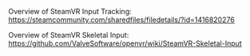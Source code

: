 Overview of SteamVR Input Tracking:
https://steamcommunity.com/sharedfiles/filedetails/?id=1416820276

Overview of SteamVR Skeletal Input:
https://github.com/ValveSoftware/openvr/wiki/SteamVR-Skeletal-Input

